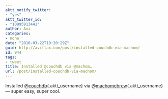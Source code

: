 ```yaml
---
aktt_notify_twitter:
- "yes"
aktt_twitter_id:
- "10895913441"
author: Avi
categories:
- none
date: "2010-03-22T19:20:29Z"
guid: http://aviflax.com/post/installed-couchdb-via-machom/
id: 944
tags:
- tweet
title: Installed @couchdb via @machom…
url: /post/installed-couchdb-via-machom/
---
```

Installed @[couchdb](http://twitter.com/couchdb){.aktt_username} via @[machomebrew](http://twitter.com/machomebrew){.aktt_username} — super easy, super cool.